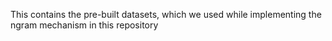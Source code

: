 This contains the pre-built datasets, which we used while implementing the ngram mechanism in this repository

